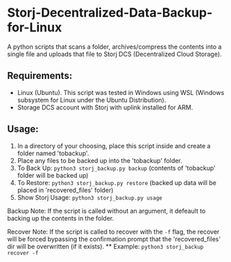 # Storj-Decentralized-Data-Backup-for-Linux
A python scripts that scans a folder, archives/compress the contents into a single file and uploads that file to Storj DCS (Decentralized Cloud Storage).


## Requirements:
* Linux (Ubuntu). This script was tested in Windows using WSL (Windows subsystem for Linux under the Ubuntu Distribution).
* Storage DCS account with Storj with uplink installed for ARM.

## Usage:
1. In a directory of your choosing, place this script inside and create a folder named 'tobackup'.
2. Place any files to be backed up into the 'tobackup' folder.
3. To Back Up: `python3 storj_backup.py backup` (contents of 'tobackup' folder will be backed up) 
4. To Restore: `python3 storj_backup.py restore` (backed up data will be placed in 'recovered_files' folder)
5. Show Storj Usage: `python3 storj_backup.py usage`

Backup Note: If the script is called without an argument, it defeault to backing up the contents in the folder.

Recover Note: If the script is called to recover with the `-f` flag, the recover will be forced bypassing the confirmation prompt that the 'recovered_files' dir will be overwritten (if it exists).
** Example: `python3 storj_backup recover -f` 
